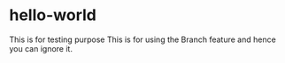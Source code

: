 # hello-world
This is for testing purpose
This is for using the Branch feature and hence you can ignore it.
